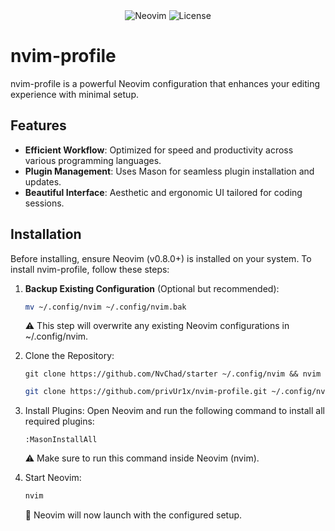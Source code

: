 <div align="center">
  <img src="https://img.shields.io/badge/Neovim-%E2%99%A5-lightgrey" alt="Neovim">
  <img src="https://img.shields.io/github/license/privUr1x/nvim-profile" alt="License">
</div>

# nvim-profile

nvim-profile is a powerful Neovim configuration that enhances your editing experience with minimal setup.

## Features

- **Efficient Workflow**: Optimized for speed and productivity across various programming languages.
- **Plugin Management**: Uses Mason for seamless plugin installation and updates.
- **Beautiful Interface**: Aesthetic and ergonomic UI tailored for coding sessions.

## Installation

Before installing, ensure Neovim (v0.8.0+) is installed on your system. To install nvim-profile, follow these steps:

1. **Backup Existing Configuration** (Optional but recommended):
   ```sh
   mv ~/.config/nvim ~/.config/nvim.bak
   ```
   ⚠️ This step will overwrite any existing Neovim configurations in ~/.config/nvim.

2. Clone the Repository:
   ```sg
   git clone https://github.com/NvChad/starter ~/.config/nvim && nvim
   ```

   ```sh
   git clone https://github.com/privUr1x/nvim-profile.git ~/.config/nvim
   ```

3. Install Plugins:
   Open Neovim and run the following command to install all required plugins:
  
   ```
   :MasonInstallAll
   ```
   ⚠️ Make sure to run this command inside Neovim (nvim).

4. Start Neovim:
   ```sh
   nvim
   ```
   🚀 Neovim will now launch with the configured setup.
